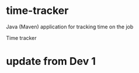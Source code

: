# time-tracker
Java (Maven) application for tracking time on the job

Time tracker


# update from Dev 1
